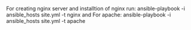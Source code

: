 For creating nginx server and installtion of nginx run:
ansible-playbook -i ansible_hosts  site.yml -t nginx
and
For apache:
ansible-playbook -i ansible_hosts  site.yml -t apache

